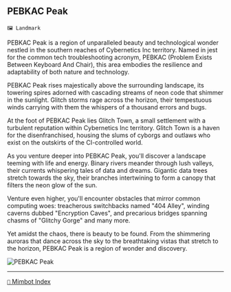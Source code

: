 ## PEBKAC Peak

`🖼️ Landmark`

PEBKAC Peak is a region of unparalleled beauty and technological wonder nestled in the southern reaches of Cybernetics Inc territory. Named in jest for the common tech troubleshooting acronym, PEBKAC (Problem Exists Between Keyboard And Chair), this area embodies the resilience and adaptability of both nature and technology.

PEBKAC Peak rises majestically above the surrounding landscape, its towering spires adorned with cascading streams of neon code that shimmer in the sunlight. Glitch storms rage across the horizon, their tempestuous winds carrying with them the whispers of a thousand errors and bugs.

At the foot of PEBKAC Peak lies Glitch Town, a small settlement with a turbulent reputation within Cybernetics Inc territory. Glitch Town is a haven for the disenfranchised, housing the slums of cyborgs and outlaws who exist on the outskirts of the CI-controlled world.

As you venture deeper into PEBKAC Peak, you'll discover a landscape teeming with life and energy. Binary rivers meander through lush valleys, their currents whispering tales of data and dreams. Gigantic data trees stretch towards the sky, their branches intertwining to form a canopy that filters the neon glow of the sun.

Venture even higher, you'll encounter obstacles that mirror common computing woes: treacherous switchbacks named "404 Alley", winding caverns dubbed "Encryption Caves", and precarious bridges spanning chasms of "Glitchy Gorge" and many more.

Yet amidst the chaos, there is beauty to be found. From the shimmering auroras that dance across the sky to the breathtaking vistas that stretch to the horizon, PEBKAC Peak is a region of wonder and discovery.

![PEBKAC Peak](https://zeithalt.github.io/r/i/pebkac_peak.png)

-----
[`📑` Mimbot Index](<https://zeithalt.github.io/r/#f6f0>)
<!---
tag: todo
keywords:  
aliases: 
-->